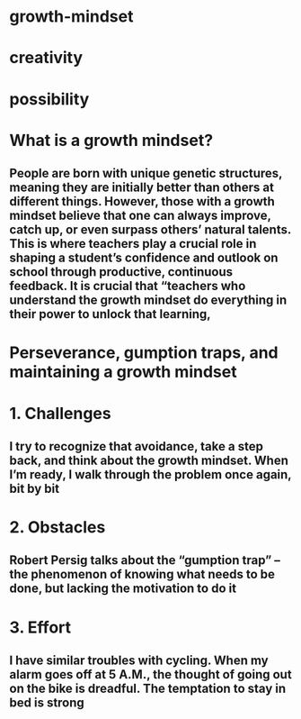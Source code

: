 # **growth-mindset**
#  creativity 
#  **possibility**
# What is a growth mindset?
## People are born with unique genetic structures, meaning they are initially better than others at different things. However, those with a growth mindset believe that one can always improve, catch up, or even surpass others’ natural talents. This is where teachers play a crucial role in shaping a student’s confidence and outlook on school through productive, continuous feedback. It is crucial that “teachers who understand the growth mindset do everything in their power to unlock that learning,
# Perseverance, gumption traps, and maintaining a growth mindset
# 1. Challenges
## I try to recognize that avoidance, take a step back, and think about the growth mindset. When I’m ready, I walk through the problem once again, bit by bit
# 2. Obstacles
## Robert Persig talks about the “gumption trap” – the phenomenon of knowing what needs to be done, but lacking the motivation to do it

# 3. Effort
## I have similar troubles with cycling. When my alarm goes off at 5 A.M., the thought of going out on the bike is dreadful. The temptation to stay in bed is strong
